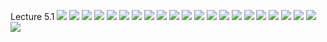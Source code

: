 Lecture 5.1
![](https://github.com/csn3rd/Ethics19Spring2020/blob/master/5.1.01%20Issues%20with%20Consequentialism%201.png)
![](https://github.com/csn3rd/Ethics19Spring2020/blob/master/5.1.02%20Issues%20with%20Consequentialism%202.png)
![](https://github.com/csn3rd/Ethics19Spring2020/blob/master/5.1.03%20Problems%20with%20Simple%20Deontologies%201.png)
![](https://github.com/csn3rd/Ethics19Spring2020/blob/master/5.1.04%20Problems%20with%20Simple%20Deontologies%202.png)
![](https://github.com/csn3rd/Ethics19Spring2020/blob/master/5.1.05%20Three%20Overlapping%20Ethical%20Questions.png)
![](https://github.com/csn3rd/Ethics19Spring2020/blob/master/5.1.06%20Ethical%20Standards%20Comparison%201.png)
![](https://github.com/csn3rd/Ethics19Spring2020/blob/master/5.1.07%20Deontology%20vs%20Utilitarianism.png)
![](https://github.com/csn3rd/Ethics19Spring2020/blob/master/5.1.08%20Along%20the%20Right%20vs.%20Good%20Spectrum%201.png)
![](https://github.com/csn3rd/Ethics19Spring2020/blob/master/5.1.09%20Forms%20of%20Discourse.png)
![](https://github.com/csn3rd/Ethics19Spring2020/blob/master/5.1.10%20Dialectics%20and%20Synthesis.png)
![](https://github.com/csn3rd/Ethics19Spring2020/blob/master/5.1.11%20John%20Stuart%20Mill's%20Utilitarianism.png)
![](https://github.com/csn3rd/Ethics19Spring2020/blob/master/5.1.12%20Act%20vs%20Rule%20Utilitarianism.png)
![](https://github.com/csn3rd/Ethics19Spring2020/blob/master/5.1.13%20Synthesis%20Rule%20Utilitarianism.png)
![](https://github.com/csn3rd/Ethics19Spring2020/blob/master/5.1.14%20Issues%20in%20the%20Beta%20Test%20of%20Utilitarianism.png)
![](https://github.com/csn3rd/Ethics19Spring2020/blob/master/5.1.15%20Pragmatism.png)
![](https://github.com/csn3rd/Ethics19Spring2020/blob/master/5.1.16%20William%20David%20Ross.png)
![](https://github.com/csn3rd/Ethics19Spring2020/blob/master/5.1.17%20Synthesis%20Facie%20Deontology.png)
![](https://github.com/csn3rd/Ethics19Spring2020/blob/master/5.1.18%20Problems%20with%20Simple%20Deontologies%203.png)
![](https://github.com/csn3rd/Ethics19Spring2020/blob/master/5.1.19%20The%20Right%20and%20the%20Good%201.png)
![](https://github.com/csn3rd/Ethics19Spring2020/blob/master/5.1.20%20The%20Right%20and%20the%20Good%202.png)
![](https://github.com/csn3rd/Ethics19Spring2020/blob/master/5.1.21%20Ethical%20Standards%20Comparison%202.png)
![](https://github.com/csn3rd/Ethics19Spring2020/blob/master/5.1.22%20Along%20the%20Right%20vs%20Good%20Spectrum%202.png)
